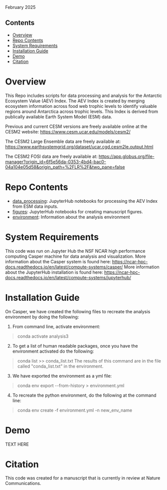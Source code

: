 February 2025
## Contents

- [Overview](#overview)
- [Repo Contents](#repo-contents)
- [System Requirements](#system-requirements)
- [Installation Guide](#installation-guide)
- [Demo](#demo)
- [Citation](#citation)

# Overview
This Repo includes scripts for data processing and analysis for the Antarctic Ecosystem Value (AEV) Index.
The AEV Index is created by merging ecosystem information across food web trophic levels to identify valuable
regions around Antarctica across trophic levels. This Index is derived from publically available Earth System
Model (ESM) data. 

Previous and current CESM versions are freely available online at the CESM2 website: 
https://www.cesm.ucar.edu/models/cesm2/

The CESM2 Large Ensemble data are freely available at: https://www.earthsystemgrid.org/dataset/ucar.cgd.cesm2le.output.html

The CESM2 FOSI data are freely available at: https://app.globus.org/file-manager?origin_id=6f5e56da-0353-4bd4-bac0-04a104e05d58&origin_path=%2FLR%2F&two_pane=false

# Repo Contents
- [data_processing](./data_processing): JupyterHub notebooks for processing the AEV Index from ESM data inputs.
- [figures](./figures): JupyterHub notebooks for creating manuscript figures.
- [environment](./environment): Information about the analysis environment

# System Requirements
This code was run on Jupyter Hub the NSF NCAR high performance computing Casper machine for data analysis and visualization. 
More information about the Casper system is found here: https://ncar-hpc-docs.readthedocs.io/en/latest/compute-systems/casper/
More information about the JupyterHub installation is found here: https://ncar-hpc-docs.readthedocs.io/en/latest/compute-systems/jupyterhub/

# Installation Guide
On Casper, we have created the following files to recreate the analysis environment by doing the following:
1. From command line, activate environment:
> conda activate analysis3

2. To get a list of human readable packages, once you have the environment activated do the following:
> conda list >> conda_list.txt
The results of this command are in the file called "conda_list.txt" in the environment. 

3. We have exported the environment as a yml file:
> conda env export --from-history > environment.yml

4. To recreate the python environment, do the following at the command line:
> conda env create -f environment.yml -n new_env_name

# Demo

TEXT HERE

# Citation
This code was created for a manuscript that is currently in review at Nature Communications.

